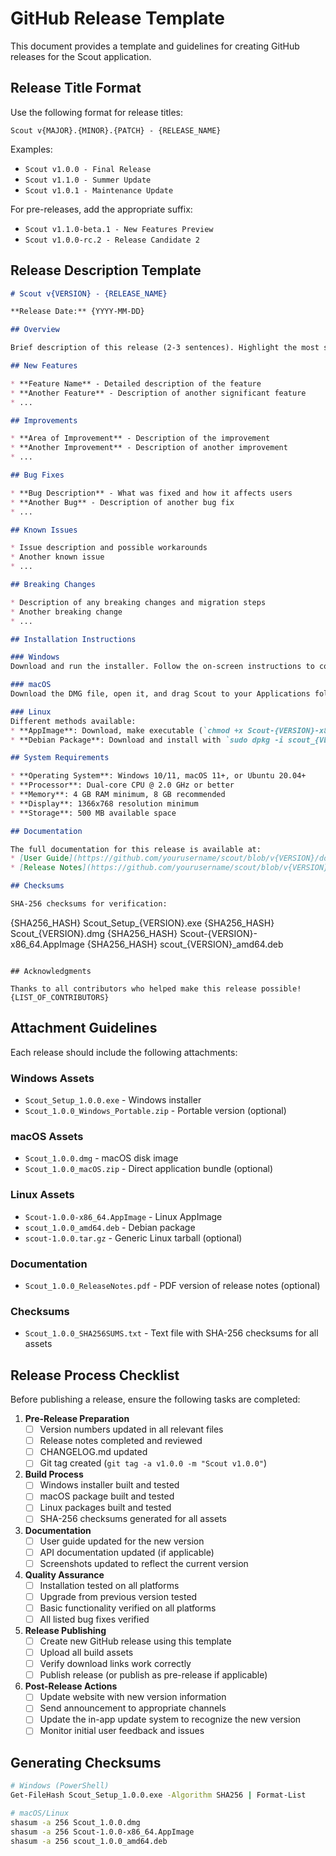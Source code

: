 # GitHub Release Template

This document provides a template and guidelines for creating GitHub releases for the Scout application.

## Release Title Format

Use the following format for release titles:

```
Scout v{MAJOR}.{MINOR}.{PATCH} - {RELEASE_NAME}
```

Examples:
- `Scout v1.0.0 - Final Release`
- `Scout v1.1.0 - Summer Update`
- `Scout v1.0.1 - Maintenance Update`

For pre-releases, add the appropriate suffix:
- `Scout v1.1.0-beta.1 - New Features Preview`
- `Scout v1.0.0-rc.2 - Release Candidate 2`

## Release Description Template

```markdown
# Scout v{VERSION} - {RELEASE_NAME}

**Release Date:** {YYYY-MM-DD}

## Overview

Brief description of this release (2-3 sentences). Highlight the most significant changes or features.

## New Features

* **Feature Name** - Detailed description of the feature
* **Another Feature** - Description of another significant feature
* ...

## Improvements

* **Area of Improvement** - Description of the improvement
* **Another Improvement** - Description of another improvement
* ...

## Bug Fixes

* **Bug Description** - What was fixed and how it affects users
* **Another Bug** - Description of another bug fix
* ...

## Known Issues

* Issue description and possible workarounds
* Another known issue
* ...

## Breaking Changes

* Description of any breaking changes and migration steps
* Another breaking change
* ...

## Installation Instructions

### Windows
Download and run the installer. Follow the on-screen instructions to complete the installation.

### macOS
Download the DMG file, open it, and drag Scout to your Applications folder.

### Linux
Different methods available:
* **AppImage**: Download, make executable (`chmod +x Scout-{VERSION}-x86_64.AppImage`), and run.
* **Debian Package**: Download and install with `sudo dpkg -i scout_{VERSION}_amd64.deb`

## System Requirements

* **Operating System**: Windows 10/11, macOS 11+, or Ubuntu 20.04+
* **Processor**: Dual-core CPU @ 2.0 GHz or better
* **Memory**: 4 GB RAM minimum, 8 GB recommended
* **Display**: 1366x768 resolution minimum
* **Storage**: 500 MB available space

## Documentation

The full documentation for this release is available at:
* [User Guide](https://github.com/yourusername/scout/blob/v{VERSION}/docs/user_guide/)
* [Release Notes](https://github.com/yourusername/scout/blob/v{VERSION}/docs/RELEASE_NOTES.md)

## Checksums

SHA-256 checksums for verification:

```
{SHA256_HASH} Scout_Setup_{VERSION}.exe
{SHA256_HASH} Scout_{VERSION}.dmg
{SHA256_HASH} Scout-{VERSION}-x86_64.AppImage
{SHA256_HASH} scout_{VERSION}_amd64.deb
```

## Acknowledgments

Thanks to all contributors who helped make this release possible!
{LIST_OF_CONTRIBUTORS}
```

## Attachment Guidelines

Each release should include the following attachments:

### Windows Assets
- `Scout_Setup_1.0.0.exe` - Windows installer
- `Scout_1.0.0_Windows_Portable.zip` - Portable version (optional)

### macOS Assets
- `Scout_1.0.0.dmg` - macOS disk image
- `Scout_1.0.0_macOS.zip` - Direct application bundle (optional)

### Linux Assets
- `Scout-1.0.0-x86_64.AppImage` - Linux AppImage
- `scout_1.0.0_amd64.deb` - Debian package
- `scout-1.0.0.tar.gz` - Generic Linux tarball (optional)

### Documentation
- `Scout_1.0.0_ReleaseNotes.pdf` - PDF version of release notes (optional)

### Checksums
- `Scout_1.0.0_SHA256SUMS.txt` - Text file with SHA-256 checksums for all assets

## Release Process Checklist

Before publishing a release, ensure the following tasks are completed:

1. **Pre-Release Preparation**
   - [ ] Version numbers updated in all relevant files
   - [ ] Release notes completed and reviewed
   - [ ] CHANGELOG.md updated
   - [ ] Git tag created (`git tag -a v1.0.0 -m "Scout v1.0.0"`)

2. **Build Process**
   - [ ] Windows installer built and tested
   - [ ] macOS package built and tested
   - [ ] Linux packages built and tested
   - [ ] SHA-256 checksums generated for all assets

3. **Documentation**
   - [ ] User guide updated for the new version
   - [ ] API documentation updated (if applicable)
   - [ ] Screenshots updated to reflect the current version

4. **Quality Assurance**
   - [ ] Installation tested on all platforms
   - [ ] Upgrade from previous version tested
   - [ ] Basic functionality verified on all platforms
   - [ ] All listed bug fixes verified

5. **Release Publishing**
   - [ ] Create new GitHub release using this template
   - [ ] Upload all build assets
   - [ ] Verify download links work correctly
   - [ ] Publish release (or publish as pre-release if applicable)

6. **Post-Release Actions**
   - [ ] Update website with new version information
   - [ ] Send announcement to appropriate channels
   - [ ] Update the in-app update system to recognize the new version
   - [ ] Monitor initial user feedback and issues

## Generating Checksums

```bash
# Windows (PowerShell)
Get-FileHash Scout_Setup_1.0.0.exe -Algorithm SHA256 | Format-List

# macOS/Linux
shasum -a 256 Scout_1.0.0.dmg
shasum -a 256 Scout-1.0.0-x86_64.AppImage
shasum -a 256 scout_1.0.0_amd64.deb
``` 